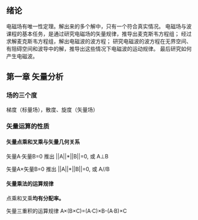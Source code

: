 ## 绪论
电磁场有唯一性定理。解出来的多个解中，只有一个符合真实情况。
电磁场与波课程的基本任务，是通过研究电磁场的矢量规律，推导出麦克斯韦方程组；
经过求解麦克斯韦方程组，解出电磁波的波方程；
研究电磁波的波方程在无界空间、有阻碍空间和波导中的解，推导出这些情况下电磁波的运动规律。
最后研究如何产生电磁波。

## 第一章 矢量分析
### 场的三个度
梯度（标量场），散度、旋度（矢量场）
### 矢量运算的性质
#### 矢量点乘和叉乘与矢量几何关系
矢量A·矢量B=0 推出 ||A||\*||B||=0, 或 A⊥B

矢量A×矢量B=0 推出 ||A||\*||B||=0, 或 A//B
#### 矢量乘法的运算规律
点乘和叉乘**均有分配率。**

矢量三重积的运算规律
A×(B×C)=(A·C)×B-(A·B)×C
